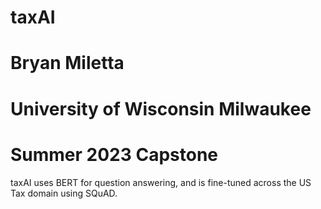 # taxAI
# Bryan Miletta
# University of Wisconsin Milwaukee
# Summer 2023 Capstone
taxAI uses BERT for question answering, and is fine-tuned across the US Tax domain using SQuAD.
